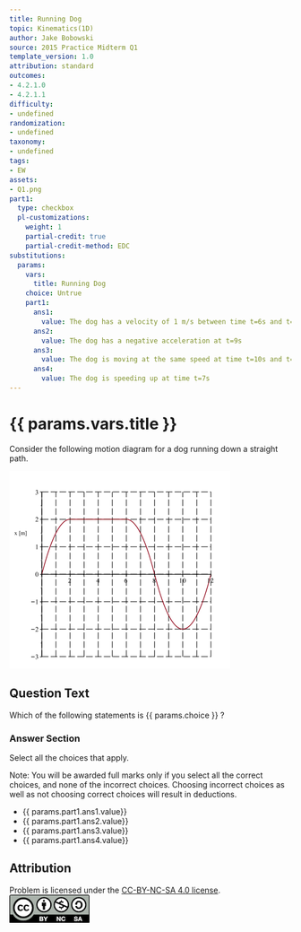 ```yaml
---
title: Running Dog
topic: Kinematics(1D)
author: Jake Bobowski
source: 2015 Practice Midterm Q1
template_version: 1.0
attribution: standard
outcomes:
- 4.2.1.0
- 4.2.1.1
difficulty:
- undefined
randomization:
- undefined
taxonomy:
- undefined
tags:
- EW
assets:
- Q1.png
part1:
  type: checkbox
  pl-customizations:
    weight: 1
    partial-credit: true
    partial-credit-method: EDC
substitutions:
  params:
    vars:
      title: Running Dog
    choice: Untrue
    part1:
      ans1:
        value: The dog has a velocity of 1 m/s between time t=6s and t=10s
      ans2:
        value: The dog has a negative acceleration at t=9s
      ans3:
        value: The dog is moving at the same speed at time t=10s and t=4s
      ans4:
        value: The dog is speeding up at time t=7s
---
```

# {{ params.vars.title }}
Consider the following motion diagram for a dog running down a straight path.

![A displacement time graph showing the dog increasing by 2 meters from t equals 0 seconds to t equals 2 seconds. The dog is not moving from t equals 2 seconds to t equals 6 seconds. The dog decreases 2 meters from t equals 6 seconds to t equals 8 seconds. The dog decreases to negative 2 meters from t equals 8 second to t equals 10 seconds. The dog increases 2 meters from t equals 10 seconds to t equals 12 seconds.](Q1.png)

## Question Text

Which of the following statements is {{ params.choice }} ?

### Answer Section

Select all the choices that apply.

Note: You will be awarded full marks only if you select all the correct choices, and none of the incorrect choices. Choosing incorrect choices as well as not choosing correct choices will result in deductions.

- {{ params.part1.ans1.value}}
- {{ params.part1.ans2.value}}
- {{ params.part1.ans3.value}}
- {{ params.part1.ans4.value}}

## Attribution

Problem is licensed under the [CC-BY-NC-SA 4.0 license](https://creativecommons.org/licenses/by-nc-sa/4.0/).<br> ![The Creative Commons 4.0 license requiring attribution-BY, non-commercial-NC, and share-alike-SA license.](https://raw.githubusercontent.com/firasm/bits/master/by-nc-sa.png)